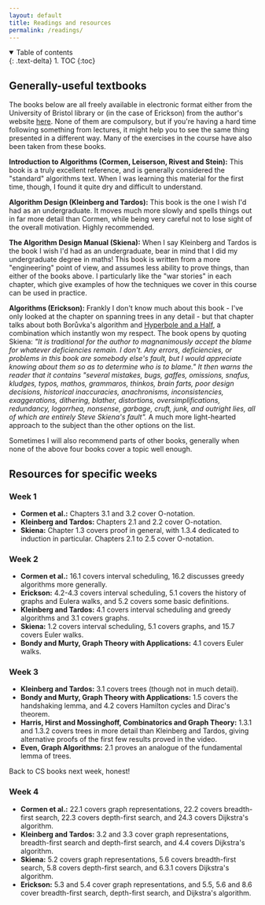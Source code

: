 ```yaml
---
layout: default
title: Readings and resources
permalink: /readings/
---
```


<details open markdown="block">
<summary>
Table of contents
</summary>
{: .text-delta}
1. TOC
{:toc}
</details>

## Generally-useful textbooks

The books below are all freely available in electronic format either from the University of Bristol library or (in the case of Erickson) from the author's website [here](https://jeffe.cs.illinois.edu/teaching/algorithms/). None of them are compulsory, but if you're having a hard time following something from lectures, it might help you to see the same thing presented in a different way. Many of the exercises in the course have also been taken from these books.

**Introduction to Algorithms (Cormen, Leiserson, Rivest and Stein):** This book is a truly excellent reference, and is generally considered the "standard" algorithms text. When I was learning this material for the first time, though, I found it quite dry and difficult to understand. 

**Algorithm Design (Kleinberg and Tardos):** This book is the one I wish I'd had as an undergraduate. It moves much more slowly and spells things out in far more detail than Cormen, while being very careful not to lose sight of the overall motivation. Highly recommended.

**The Algorithm Design Manual (Skiena):** When I say Kleinberg and Tardos is the book I wish I'd had as an undergraduate, bear in mind that I did my undergraduate degree in maths! This book is written from a more "engineering" point of view, and assumes less ability to prove things, than either of the books above. I particularly like the "war stories" in each chapter, which give examples of how the techniques we cover in this course can be used in practice.

**Algorithms (Erickson):** Frankly I don't know much about this book - I've only looked at the chapter on spanning trees in any detail - but that chapter talks about both Borůvka's algorithm and [Hyperbole and a Half](http://hyperboleandahalf.blogspot.com/2013/10/menace.html), a combination which instantly won my respect. The book opens by quoting Skiena: _"It is traditional for the author to magnanimously accept the blame for whatever deficiencies remain. I don't. Any errors, deficiencies, or problems in this book are somebody else's fault, but I would appreciate knowing about them so as to determine who is to blame." It then warns the reader that it contains "several mistakes, bugs, gaffes, omissions, snafus, kludges, typos, mathos, grammaros, thinkos, brain farts, poor design decisions, historical inaccuracies, anachronisms, inconsistencies, exaggerations, dithering, blather, distortions, oversimplifications, redundancy, logorrhea, nonsense, garbage, cruft, junk, and outright lies, all of which are entirely Steve Skiena's fault"._ A much more light-hearted approach to the subject than the other options on the list.

Sometimes I will also recommend parts of other books, generally when none of the above four books cover a topic well enough.

## Resources for specific weeks

### Week 1

* **Cormen et al.:** Chapters 3.1 and 3.2 cover O-notation.
* **Kleinberg and Tardos:** Chapters 2.1 and 2.2 cover O-notation.
* **Skiena:** Chapter 1.3 covers proof in general, with 1.3.4 dedicated to induction in particular. Chapters 2.1 to 2.5 cover O-notation.

### Week 2

* **Cormen et al.:** 16.1 covers interval scheduling, 16.2 discusses greedy algorithms more generally.
* **Erickson:** 4.2-4.3 covers interval scheduling, 5.1 covers the history of graphs and Eulera walks, and 5.2 covers some basic definitions.
* **Kleinberg and Tardos:** 4.1 covers interval scheduling and greedy algorithms and 3.1 covers graphs.
* **Skiena:** 1.2 covers interval scheduling, 5.1 covers graphs, and 15.7 covers Euler walks.
* **Bondy and Murty, Graph Theory with Applications:** 4.1 covers Euler walks.

### Week 3

* **Kleinberg and Tardos:** 3.1 covers trees (though not in much detail).
* **Bondy and Murty, Graph Theory with Applications:** 1.5 covers the handshaking lemma, and 4.2 covers Hamilton cycles and Dirac's theorem.
* **Harris, Hirst and Mossinghoff, Combinatorics and Graph Theory:** 1.3.1 and 1.3.2 covers trees in more detail than Kleinberg and Tardos, giving alternative proofs of the first few results proved in the video.
* **Even, Graph Algorithms:** 2.1 proves an analogue of the fundamental lemma of trees.

Back to CS books next week, honest!

### Week 4

* **Cormen et al.:** 22.1 covers graph representations, 22.2 covers breadth-first search, 22.3 covers depth-first search, and 24.3 covers Dijkstra's algorithm.
* **Kleinberg and Tardos:** 3.2 and 3.3 cover graph representations, breadth-first search and depth-first search, and 4.4 covers Dijkstra's algorithm.
* **Skiena:** 5.2 covers graph representations, 5.6 covers breadth-first search, 5.8 covers depth-first search, and 6.3.1 covers Dijkstra's algorithm.
* **Erickson:** 5.3 and 5.4 cover graph representations, and 5.5, 5.6 and 8.6 cover breadth-first search, depth-first search, and Dijkstra's algorithm.